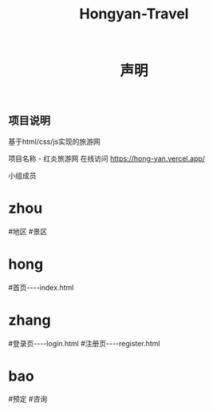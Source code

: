 <h1 align="center">Hongyan-Travel</h1>

<br/>

<h1 align="center">声明</h1>


<br/>

## 项目说明
基于html/css/js实现的旅游网

项目名称 - 红炎旅游网
在线访问 https://hong-yan.vercel.app/

小组成员

# zhou
  #地区
  #景区
#

# hong
  #首页----index.html
#

# zhang
  #登录页----login.html
  #注册页----register.html
#

# bao
  #预定
  #咨询

<br/>



